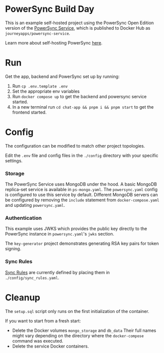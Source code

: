 # PowerSync Build Day

This is an example self-hosted project using the PowerSync Open Edition version of the [PowerSync Service](https://github.com/powersync-ja/powersync-service), which is published to Docker Hub as `journeyapps/powersync-service`.

Learn more about self-hosting PowerSync [here](https://docs.powersync.com/self-hosting/getting-started).

# Run

Get the app, backend and PowerSync set up by running:

1. Run `cp .env.template .env`
2. Set the appropriate env variables
3. Run `docker compose up` to get the backend and powersync service started.
4. In a new terminal run `cd chat-app && pnpm i && pnpm start` to get the frontend started.

# Config

The configuration can be modified to match other project topologies.

Edit the `.env` file and config files in the `./config` directory with your specific settings.

### Storage

The PowerSync Service uses MongoDB under the hood. A basic MongoDB replica-set service is available in `ps-mongo.yaml`. The `powersync.yaml` config is configured to use this service by default. Different MongoDB servers can be configured by removing the `include` statement from `docker-compose.yaml` and updating `powersync.yaml`.

### Authentication

This example uses JWKS which provides the public key directly to the PowerSync instance in `powersync.yaml`'s `jwks` section.

The `key-generator` project demonstrates generating RSA key pairs for token signing.

### Sync Rules

[Sync Rules](https://docs.powersync.com/usage/sync-rules) are currently defined by placing them in `./config/sync_rules.yaml`.

# Cleanup

The `setup.sql` script only runs on the first initialization of the container.

If you want to start from a fresh start:

- Delete the Docker volumes `mongo_storage` and `db_data`
  Their full names might vary depending on the directory where the `docker-compose` command was executed.
- Delete the service Docker containers.

